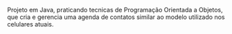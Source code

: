 Projeto em Java, praticando tecnicas de Programação Orientada a Objetos, que cria e gerencia uma agenda de contatos similar ao modelo utilizado nos celulares atuais.
